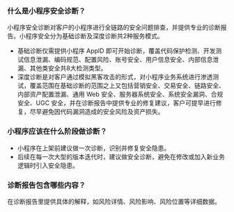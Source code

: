 ### 什么是小程序安全诊断？
小程序安全诊断对客户的小程序进行全链路的安全问题排查，并提供专业的诊断报告。小程序安全分为基础诊断及深度诊断共2种服务模式。
- 基础诊断仅需提供小程序 AppID 即可开始诊断，覆盖代码保护检测、开发测试信息泄漏、编码规范、配置风险、账号安全、用户信息安全、内部信息泄漏、其他类安全共8大检测类型。
- 深度诊断是对客户通过模拟黑客攻击的形式，对小程序业务系统进行渗透测试，覆盖范围在基础诊断的范围之上又包括营销安全、交易安全、链路安全、内部资产配置泄漏、通用 Web 安全、服务器系统安全、系统安全漏洞、合规安全、UGC 安全，并在诊断报告中提供专业的修复建议，客户可提早进行修复，尽早避免因代码漏洞造成的安全风险及资产损失。

### 小程序应该在什么阶段做诊断？
- 小程序在上架前建议做一次诊断，识别并修复安全隐患。
- 后续在每一次大型的版本迭代时，建议做安全诊断，避免在修改或加入新业务逻辑时引入安全隐患。

### 诊断报告包含哪些内容？
在诊断报告里提供具体的解释，如风险详情、风险影响、风险位置等详细数据。
 
